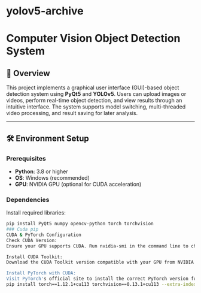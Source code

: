# yolov5-archive
# Computer Vision Object Detection System

## 📖 Overview
This project implements a graphical user interface (GUI)-based object detection system using **PyQt5** and **YOLOv5**. Users can upload images or videos, perform real-time object detection, and view results through an intuitive interface. The system supports model switching, multi-threaded video processing, and result saving for later analysis.

---

## 🛠️ Environment Setup

### Prerequisites
- **Python**: 3.8 or higher
- **OS**: Windows (recommended)
- **GPU**: NVIDIA GPU (optional for CUDA acceleration)

### Dependencies
Install required libraries:
```bash
pip install PyQt5 numpy opencv-python torch torchvision
### Cuda pip
CUDA & PyTorch Configuration
Check CUDA Version:
Ensure your GPU supports CUDA. Run nvidia-smi in the command line to check compatibility.

Install CUDA Toolkit:
Download the CUDA Toolkit version compatible with your GPU from NVIDIA's website.

Install PyTorch with CUDA:
Visit PyTorch's official site to install the correct PyTorch version for your CUDA. Example:
pip install torch==1.12.1+cu113 torchvision==0.13.1+cu113 --extra-index-url https://download.pytorch.org/whl/cu113
